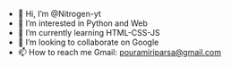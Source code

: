 - 👋 Hi, I’m @Nitrogen-yt
- 👀 I’m interested in Python and Web
- 🌱 I’m currently learning HTML-CSS-JS
- 💞️ I’m looking to collaborate on Google
- 📫 How to reach me Gmail: pouramiriparsa@gmail.com

<!---
Nitrogen-yt/Nitrogen-yt is a ✨ special ✨ repository because its `README.md` (this file) appears on your GitHub profile.
You can click the Preview link to take a look at your changes.
--->
